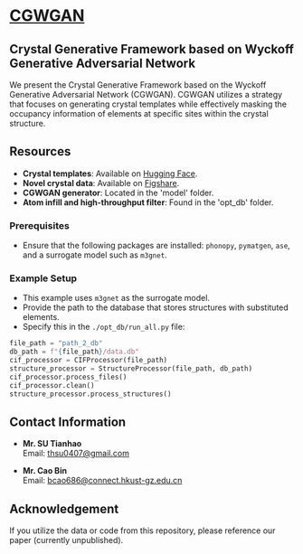
# [CGWGAN](https://www.oaepublish.com/articles/jmi.2024.24?utm_campaign=website&utm_medium=email&utm_source=sendgrid.com)

## Crystal Generative Framework based on Wyckoff Generative Adversarial Network

We present the Crystal Generative Framework based on the Wyckoff Generative Adversarial Network (CGWGAN). CGWGAN utilizes a strategy that focuses on generating crystal templates while effectively masking the occupancy information of elements at specific sites within the crystal structure.

## Resources

- **Crystal templates**: Available on [Hugging Face](https://huggingface.co/datasets/caobin/CGWGAN).
- **Novel crystal data**: Available on [Figshare](https://doi.org/10.6084/m9.figshare.26888884.v1).
- **CGWGAN generator**: Located in the 'model' folder.
- **Atom infill and high-throughput filter**: Found in the 'opt_db' folder.

### Prerequisites

- Ensure that the following packages are installed: `phonopy`, `pymatgen`, `ase`, and a surrogate model such as `m3gnet`.

### Example Setup

- This example uses `m3gnet` as the surrogate model.
- Provide the path to the database that stores structures with substituted elements.
- Specify this in the `./opt_db/run_all.py` file:

```python
file_path = "path_2_db"
db_path = f"{file_path}/data.db"
cif_processor = CIFProcessor(file_path)
structure_processor = StructureProcessor(file_path, db_path)
cif_processor.process_files()
cif_processor.clean()
structure_processor.process_structures()
```

## Contact Information

- **Mr. SU Tianhao**  
  Email: thsu0407@gmail.com

- **Mr. Cao Bin**  
  Email: bcao686@connect.hkust-gz.edu.cn

## Acknowledgement

If you utilize the data or code from this repository, please reference our paper (currently unpublished).

